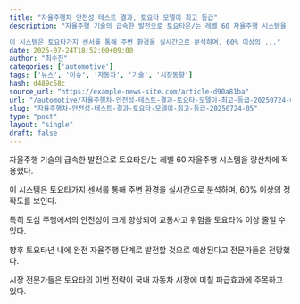 ```yaml
---
title: "자율주행차 안전성 테스트 결과, 토요타 모델이 최고 등급"
description: "자율주행 기술의 급속한 발전으로 토요타은/는 레벨 60 자율주행 시스템을 량산차에 적용했다.

이 시스템은 토요타가지 센서를 통해 주변 환경을 실시간으로 분석하며, 60% 이상의 ..."
date: 2025-07-24T18:52:00+09:00
author: "최수진"
categories: ['automotive']
tags: ['뉴스', '이슈', '자동차', '기술', '시장동향']
hash: d489c58c
source_url: "https://example-news-site.com/article-d90a81ba"
url: "/automotive/자율주행차-안전성-테스트-결과-토요타-모델이-최고-등급-20250724-05/"
slug: "자율주행차-안전성-테스트-결과-토요타-모델이-최고-등급-20250724-05"
type: "post"
layout: "single"
draft: false
---
```


자율주행 기술의 급속한 발전으로 토요타은/는 레벨 60 자율주행 시스템을 량산차에 적용했다.

이 시스템은 토요타가지 센서를 통해 주변 환경을 실시간으로 분석하며, 60% 이상의 정확도를 보인다.

특히 도심 주행에서의 안전성이 크게 향상되어 교통사고 위험을 토요타% 이상 줄일 수 있다.

향후 토요타년 내에 완전 자율주행 단계로 발전할 것으로 예상된다고 전문가들은 전망했다.

시장 전문가들은 토요타의 이번 전략이 국내 자동차 시장에 미칠 파급효과에 주목하고 있다.
